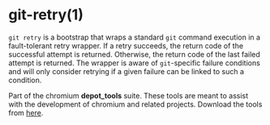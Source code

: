 git-retry(1)
============

`git retry` is a bootstrap that wraps a standard `git` command execution in a
fault-tolerant retry wrapper. If a retry succeeds, the return code of the
successful attempt is returned. Otherwise, the return code of the last failed
attempt is returned. The wrapper is aware of `git`-specific failure conditions
and will only consider retrying if a given failure can be linked to such a
condition.

Part of the chromium **depot\_tools** suite. These tools are meant to assist
with the development of chromium and related projects. Download the tools from
[here](https://chromium.googlesource.com/chromium/tools/depot\_tools.git).

